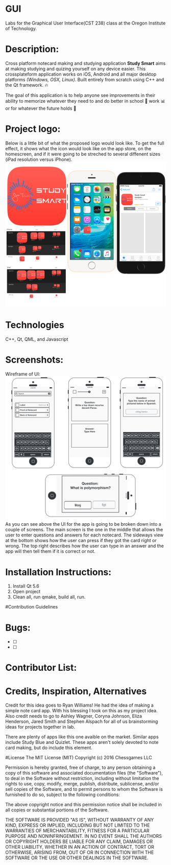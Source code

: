 # GUI
Labs for the Graphical User Interface(CST 238) class at the Oregon Institute of Technology. 
# Description: 
Cross platform notecard making and studying application **Study Smart** aims at making studying and quizing yourself on any device easier. This crossplateform application works on iOS, Android and all major desktop platforms *(Windows, OSX, Linux)*. Built entirely from scratch using C++ and the Qt framework. :fire:

The goal of this application is to help anyone see improvements in their ability to memorize whatever they need to and do better in school :memo: work :bar_chart: or for whatever the future holds :crystal_ball:

# Project logo:
Below is a little bit of what the proposed logo would look like. To get the full effect, it shows what the icon would look like on the app store, on the homescreen, and if it were going to be streched to several diffenent sizes (iPad resolution versus iPhone). 
![alt tag](https://github.com/maurerpower12/GUI/blob/master/Study%20smart%20mock%203.jpg)

# Technologies
C++, Qt, QML, and Javascript

# Screenshots: 
Wireframe of UI: 
![alt tag](https://github.com/maurerpower12/GUI/blob/master/Study%20Smart%20StoryBoard.jpg)
As you can see above the UI for the app is going to be broken down into a couple of screens. The main screen is the one in the middle that allows the user to enter questions and answers for each notecard. The sideways view at the bottom shows how the user can press if they got the card right or wrong. The top right describes how the user can type in an answer and the app will then tell them if it is correct or not. 


# Installation Instructions: 
1. Install Qt 5.6 
2. Open project 
3. Clean all, run qmake, build all, run. 

#Contribution Guidelines

# Bugs:
- [ ] 
- [ ] 

# Contributor List:

# Credits, Inspiration, Alternatives
Credit for this idea goes to Ryan Williams! He had the idea of making a simple note card app. With his blessing I took on this as my project idea. Also credit needs to go to Ashley Wagner, Coryna Johnson, Eliza Henderson, Jared Smith and Stephen Alspach for all of us brainstorming ideas for projects together in lab. 

There are plenty of apps like this one avaible on the market. Similar apps include Study Blue and Quizlet. These apps aren't solely devoted to note card making, but do include this element. 


#License
The MIT License (MIT)
Copyright (c) 2016 Chessgames LLC

Permission is hereby granted, free of charge, to any person obtaining a copy of this software and associated documentation files (the "Software"), to deal in the Software without restriction, including without limitation the rights to use, copy, modify, merge, publish, distribute, sublicense, and/or sell copies of the Software, and to permit persons to whom the Software is furnished to do so, subject to the following conditions:

The above copyright notice and this permission notice shall be included in all copies or substantial portions of the Software.

THE SOFTWARE IS PROVIDED "AS IS", WITHOUT WARRANTY OF ANY KIND, EXPRESS OR IMPLIED, INCLUDING BUT NOT LIMITED TO THE WARRANTIES OF MERCHANTABILITY, FITNESS FOR A PARTICULAR PURPOSE AND NONINFRINGEMENT. IN NO EVENT SHALL THE AUTHORS OR COPYRIGHT HOLDERS BE LIABLE FOR ANY CLAIM, DAMAGES OR OTHER LIABILITY, WHETHER IN AN ACTION OF CONTRACT, TORT OR OTHERWISE, ARISING FROM, OUT OF OR IN CONNECTION WITH THE SOFTWARE OR THE USE OR OTHER DEALINGS IN THE SOFTWARE.
